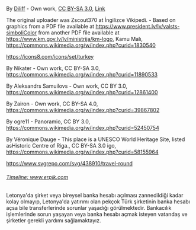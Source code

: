 By <a href="//commons.wikimedia.org/wiki/User:Diliff" title="User:Diliff">Diliff</a> - <span class="int-own-work" lang="en">Own work</span>, <a href="https://creativecommons.org/licenses/by-sa/3.0" title="Creative Commons Attribution-Share Alike 3.0">CC BY-SA 3.0</a>, <a href="https://commons.wikimedia.org/w/index.php?curid=36211208">Link</a>


The original uploader was Zscout370 at İngilizce Vikipedi. - Based on graphics from a PDF file available at https://www.president.lv/lv/valsts-simboliColor from another PDF file available at https://www.km.gov.lv/lv/ministrija/km-logo, Kamu Malı, https://commons.wikimedia.org/w/index.php?curid=1830540


https://icons8.com/icons/set/turkey

By Nikater - Own work, CC BY-SA 3.0, https://commons.wikimedia.org/w/index.php?curid=11890533

By Aleksandrs Samuilovs - Own work, CC BY 3.0, https://commons.wikimedia.org/w/index.php?curid=12861400

By Zairon - Own work, CC BY-SA 4.0, https://commons.wikimedia.org/w/index.php?curid=39867802

By ogre11 - Panoramio, CC BY 3.0, https://commons.wikimedia.org/w/index.php?curid=52450754

By Véronique Dauge - This place is a UNESCO World Heritage Site, listed asHistoric Centre of Riga., CC BY-SA 3.0 igo, https://commons.wikimedia.org/w/index.php?curid=58155964

https://www.svgrepo.com/svg/438910/travel-round

<a class="portfolio-link" href="http://www.erpik.com"><h6>Timeline: www.erpik.com</h6></a>


Letonya'da şirket veya bireysel banka hesabı açılması zannedildiği kadar kolay
            olmayıp, Letonya'da yatırımı olan pekçok Türk şirketinin banka hesabı açsa bile transferlerinde sorunlar 
            yaşadığı görülmektedir. Bankacılık işlemlerinde sorun yaşayan veya banka hesabı açmak isteyen vatandaş 
            ve şirketler gerekli yardımı sağlamaktayız.
